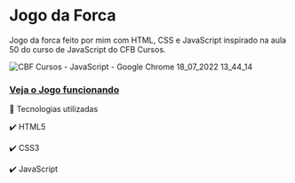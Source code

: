 # Jogo da Forca
Jogo da forca feito por mim com HTML, CSS e JavaScript inspirado na aula 50 do curso de JavaScript do CFB Cursos.

![CBF Cursos - JavaScript - Google Chrome 18_07_2022 13_44_14](https://user-images.githubusercontent.com/93893533/179561246-3a1ae273-4342-4f19-aa10-1584279fc239.png)

 <h3><a href="https://johnpetros.github.io/jogo_da_forca/">Veja o Jogo funcionando</a></h3>

  🚀 Tecnologias utilizadas

✔️ HTML5

✔️ CSS3

✔️ JavaScript
